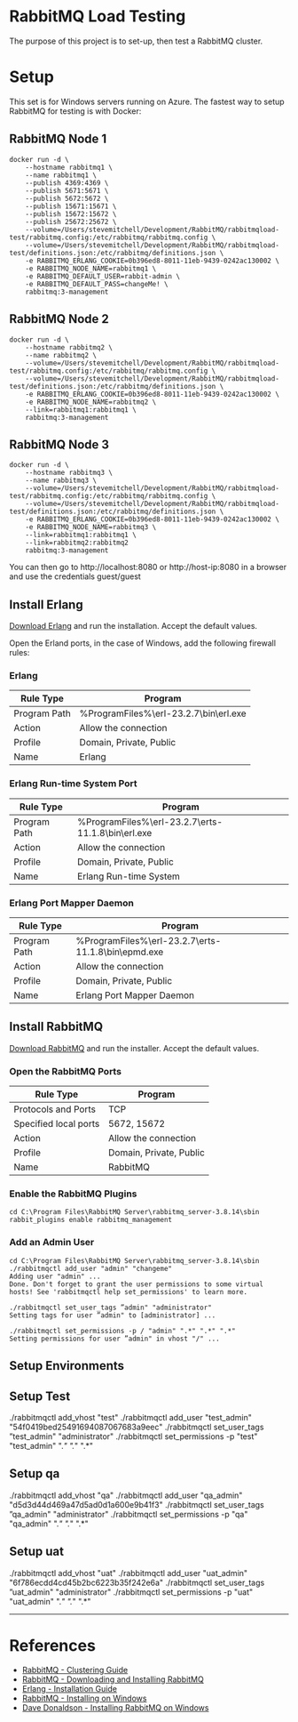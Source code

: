 # RabbitMQ Load Testing

The purpose of this project is to set-up, then test a RabbitMQ cluster.

# Setup

This set is for Windows servers running on Azure. The fastest way to setup RabbitMQ for testing is with Docker:

## RabbitMQ Node 1
```
docker run -d \
    --hostname rabbitmq1 \
    --name rabbitmq1 \
    --publish 4369:4369 \
    --publish 5671:5671 \
    --publish 5672:5672 \
    --publish 15671:15671 \
    --publish 15672:15672 \
    --publish 25672:25672 \
    --volume=/Users/stevemitchell/Development/RabbitMQ/rabbitmqload-test/rabbitmq.config:/etc/rabbitmq/rabbitmq.config \
    --volume=/Users/stevemitchell/Development/RabbitMQ/rabbitmqload-test/definitions.json:/etc/rabbitmq/definitions.json \
    -e RABBITMQ_ERLANG_COOKIE=0b396ed8-8011-11eb-9439-0242ac130002 \
    -e RABBITMQ_NODE_NAME=rabbitmq1 \
    -e RABBITMQ_DEFAULT_USER=rabbit-admin \
    -e RABBITMQ_DEFAULT_PASS=changeMe! \
    rabbitmq:3-management
```

## RabbitMQ Node 2
```
docker run -d \
    --hostname rabbitmq2 \
    --name rabbitmq2 \
    --volume=/Users/stevemitchell/Development/RabbitMQ/rabbitmqload-test/rabbitmq.config:/etc/rabbitmq/rabbitmq.config \
    --volume=/Users/stevemitchell/Development/RabbitMQ/rabbitmqload-test/definitions.json:/etc/rabbitmq/definitions.json \
    -e RABBITMQ_ERLANG_COOKIE=0b396ed8-8011-11eb-9439-0242ac130002 \
    -e RABBITMQ_NODE_NAME=rabbitmq2 \
    --link=rabbitmq1:rabbitmq1 \
    rabbitmq:3-management
```


## RabbitMQ Node 3
```
docker run -d \
    --hostname rabbitmq3 \
    --name rabbitmq3 \
    --volume=/Users/stevemitchell/Development/RabbitMQ/rabbitmqload-test/rabbitmq.config:/etc/rabbitmq/rabbitmq.config \
    --volume=/Users/stevemitchell/Development/RabbitMQ/rabbitmqload-test/definitions.json:/etc/rabbitmq/definitions.json \
    -e RABBITMQ_ERLANG_COOKIE=0b396ed8-8011-11eb-9439-0242ac130002 \
    -e RABBITMQ_NODE_NAME=rabbitmq3 \
    --link=rabbitmq1:rabbitmq1 \
    --link=rabbitmq2:rabbitmq2
    rabbitmq:3-management
```

You can then go to http://localhost:8080 or http://host-ip:8080 in a browser and use the credentials guest/guest

## Install Erlang

[Download Erlang](https://www.erlang.org/downloads) and run the installation. Accept the default values.

Open the Erland ports, in the case of Windows, add the following firewall rules:

### Erlang

|   Rule Type	|   Program	|
|---	|---	|
|   Program Path	|   %ProgramFiles%\erl-23.2.7\bin\erl.exe	|
|   Action	|   Allow the connection	|
|   Profile	|   Domain, Private, Public	|
|   Name	|   Erlang	|

### Erlang Run-time System Port

|   Rule Type	|   Program	|
|---	|---	|
|   Program Path	|   %ProgramFiles%\erl-23.2.7\erts-11.1.8\bin\erl.exe	|
|   Action	|   Allow the connection	|
|   Profile	|   Domain, Private, Public	|
|   Name	|   Erlang Run-time System	|

### Erlang Port Mapper Daemon

|   Rule Type	|   Program	|
|---	|---	|
|   Program Path	|   %ProgramFiles%\erl-23.2.7\erts-11.1.8\bin\epmd.exe	|
|   Action	|   Allow the connection	|
|   Profile	|   Domain, Private, Public	|
|   Name	|   Erlang Port Mapper Daemon	|

## Install RabbitMQ 

[Download RabbitMQ](https://www.rabbitmq.com/install-windows.html#installer) and run the installer. Accept the default values.

### Open the RabbitMQ Ports

|   Rule Type	|   Program	|
|---	|---	|
|   Protocols and Ports	|   TCP	|
|   Specified local ports	|   5672, 15672	|
|   Action	|   Allow the connection	|
|   Profile	|   Domain, Private, Public	|
|   Name	|   RabbitMQ	|

### Enable the RabbitMQ Plugins

```
cd C:\Program Files\RabbitMQ Server\rabbitmq_server-3.8.14\sbin
rabbit_plugins enable rabbitmq_management
```

### Add an Admin User

```
cd C:\Program Files\RabbitMQ Server\rabbitmq_server-3.8.14\sbin
./rabbitmqctl add_user "admin" "changeme"
Adding user "admin" ...
Done. Don't forget to grant the user permissions to some virtual hosts! See 'rabbitmqctl help set_permissions' to learn more.

./rabbitmqctl set_user_tags ”admin" "administrator"
Setting tags for user ”admin" to [administrator] ...

./rabbitmqctl set_permissions -p / "admin" ".*" ".*" ".*"
Setting permissions for user ”admin" in vhost "/" ...
```

## Setup Environments


## Setup Test
./rabbitmqctl add_vhost "test"
./rabbitmqctl add_user "test_admin" "54f0419bed25491694087067683a9eec"
./rabbitmqctl set_user_tags ”test_admin" "administrator"
./rabbitmqctl set_permissions -p "test" "test_admin" ".*" ".*" ".*"


## Setup qa
./rabbitmqctl add_vhost "qa"
./rabbitmqctl add_user "qa_admin" "d5d3d44d469a47d5ad0d1a600e9b41f3"
./rabbitmqctl set_user_tags ”qa_admin" "administrator"
./rabbitmqctl set_permissions -p "qa" "qa_admin" ".*" ".*" ".*"

## Setup uat
./rabbitmqctl add_vhost "uat"
./rabbitmqctl add_user "uat_admin" "6f786ecdd4cd45b2bc6223b35f242e6a"
./rabbitmqctl set_user_tags ”uat_admin" "administrator"
./rabbitmqctl set_permissions -p "uat" "uat_admin" ".*" ".*" ".*"


----
# References
* [RabbitMQ - Clustering Guide](https://www.rabbitmq.com/clustering.html)
* [RabbitMQ - Downloading and Installing RabbitMQ](https://www.rabbitmq.com/download.html)
* [Erlang - Installation Guide](https://erlang.org/doc/installation_guide/users_guide.html)
* [RabbitMQ - Installing on Windows](https://www.rabbitmq.com/install-windows.html)
* [Dave Donaldson - Installing RabbitMQ on Windows](http://arcware.net/installing-rabbitmqon-windows/)

